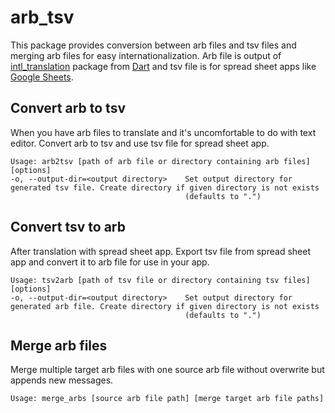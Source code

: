 # arb_tsv

This package provides conversion between arb files and tsv files and merging arb files for easy internationalization. Arb file is output of [intl_translation](https://pub.dev/packages/intl_translation) package from [Dart](https://dart.dev/) and tsv file is for spread sheet apps like [Google Sheets](https://www.google.com/sheets/about/).

## Convert arb to tsv

When you have arb files to translate and it's uncomfortable to do with text editor. Convert arb to tsv and use tsv file for spread sheet app.

``` 
Usage: arb2tsv [path of arb file or directory containing arb files] [options]
-o, --output-dir=<output directory>    Set output directory for generated tsv file. Create directory if given directory is not exists
                                       (defaults to ".")
```

## Convert tsv to arb

After translation with spread sheet app. Export tsv file from spread sheet app and convert it to arb file for use in your app.

```
Usage: tsv2arb [path of tsv file or directory containing tsv files] [options]
-o, --output-dir=<output directory>    Set output directory for generated arb file. Create directory if given directory is not exists
                                       (defaults to ".")
```

## Merge arb files

Merge multiple target arb files with one source arb file without overwrite but appends new messages.

```
Usage: merge_arbs [source arb file path] [merge target arb file paths]
```